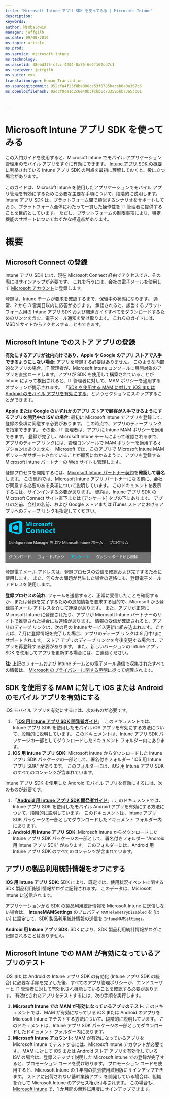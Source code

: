 ```yaml
---
title: "Microsoft Intune アプリ SDK を使ってみる | Microsoft Intune"
description: 
keywords: 
author: Msmbaldwin
manager: jeffgilb
ms.date: 09/08/2016
ms.topic: article
ms.prod: 
ms.service: microsoft-intune
ms.technology: 
ms.assetid: 38ebd3f5-cfcc-4204-8a75-6e2f162cd7c1
ms.reviewer: jeffgilb
ms.suite: ems
translationtype: Human Translation
ms.sourcegitcommit: 952cfa4f23f8ba080ce53f6785baceb8a0a367c6
ms.openlocfilehash: 9adcf9ce1c2c6e40b3fcbb6c733585bb73a5cc01


---
```


# Microsoft Intune アプリ SDK を使ってみる

この入門ガイドを使用すると、Microsoft Intune でモバイル アプリケーション管理用のモバイル アプリをすぐに有効にできます。 [Intune アプリ SDK の概要](intune-app-sdk.md)に列挙されている Intune アプリ SDK の利点を最初に理解しておくと、役に立つ場合があります。

このガイドは、Microsoft Intune を使用したアプリケーションでモバイル アプリ管理を有効にするために必要な主要な手順について、段階的に説明します。 Intune アプリ SDK は、プラットフォーム間で類似するシナリオをサポートしており、プラットフォーム全体にわたって一貫した操作性を IT 管理者に提供することを目的としています。 ただし、プラットフォームの制限事項により、特定機能のサポートについてわずかな相違点があります。

# 概要

## Microsoft Connect の登録

Intune アプリ SDK には、現在 Microsoft Connect 経由でアクセスでき、その際にはサインアップが必要です。 これを行うには、会社の電子メールを使用して [Microsoft アカウント](https://connect.microsoft.com/ConfigurationManagervnext/InvitationUse.aspx?ProgramID=8967&InvitationID=8967-YJYJ-8G6X)に登録します。

登録は、Intune チームが要求を確認するまで、保留中の状態になります。 通常、2 から 3 営業日以内に応答があります。 承認されると、該当するプラットフォーム用の Intune アプリ SDK および関連ガイドすべてをダウンロードするためのリンクを含む、電子メール通知を受け取ります。 これらのガイドには、MSDN サイトからアクセスすることもできます。

## Microsoft Intune でのストア アプリの登録

**有効にするアプリが社内向けであり、Apple や Google のアプリ ストアで入手できるようにしない場合**: アプリを登録する必要はありません。 このような内部的なアプリの場合、IT 管理者が、Microsoft Intune コンソールに展開対象のアプリを直接ロードします。アプリが SDK を使用して構築されていることが Intune によって検出されると、IT 管理者に対して、MAM ポリシーを適用するオプションが提示されます。 「[SDK を使用する MAM に対して iOS または Android のモバイル アプリを有効にする](#enable-your-ios-or-android-mobile-app-for-mam-with-the-sdk)」というセクションにスキップすることができます。

**Apple または Google のいずれかのアプリ ストアで顧客が入手できるようにするアプリを開発中の ISV の場合**: 最初に Microsoft Intune でアプリを登録して、登録の条項に同意する必要があります。 この時点で、アプリのディープ リンクを指定できます。 その後、IT 管理者は、アプリに Intune MAM ポリシーを適用できます。 登録が完了し、Microsoft Intune チームによって確認されるまで、アプリのディープ リンクには、管理コンソールで MAM ポリシーを適用するオプションはありません。 Microsoft では、このアプリで Microsoft Intune MAM ポリシーがサポートされていることが顧客にわかるように、アプリを登録する Microsoft Intune パートナーの Web サイトも管理します。

登録プロセスを開始するには、[Microsoft Intune パートナー契約](https://connect.microsoft.com/ConfigurationManagervnext/Survey/Survey.aspx?SurveyID=17806)を**確認して署名**します。 この契約では、Microsoft Intune アプリ パートナーになる前に、会社が同意する必要のある条項について説明しています。 このドキュメントを表示するには、サインインする必要があります。 契約は、Intune アプリ SDK の Microsoft Connect サイト直下または [アンケート] タブの下にあります。 アプリの名前、会社の名前、および Google ストアまたは iTunes ストアにおけるアプリへのディープ リンクも指定してください。

![Microsoft Connect](../media/microsoft-connect.png)

登録電子メール アドレスは、登録プロセスの受信を確認および完了するために使用します。 また、何らかの問題が発生した場合の連絡にも、登録電子メール アドレスを使用します。

**登録プロセスの流れ**: フォームを送信すると、正常に受信したことを確認するか、または登録を完了するための追加情報を要求する目的で、Microsoft から登録電子メール アドレスを介して連絡があります。 また、アプリが正常に Microsoft Intune に登録されたり、アプリが Microsoft Intune パートナーのサイトで推奨された場合にも連絡があります。 情報の受信が確認されると、アプリのディープ リンクは、次の月の Intune サービス更新に組み込まれます。 たとえば、7 月に登録情報を完了した場合、アプリのディープ リンクは 8 月中旬にサポートされます。 ストア アプリのディープ リンクを今後変更する場合は、アプリを再登録する必要があります。 また、新しいバージョンの Intune アプリ SDK を使用してアプリを更新する場合には、ご連絡ください。

**注**: 上記のフォームおよび Intune チームとの電子メール通信で収集されたすべての情報は、 [Microsoft のプライバシーに関する声明](https://www.microsoft.com/en-us/privacystatement/default.aspx)に従って処理されます。

## SDK を使用する MAM に対して iOS または Android のモバイル アプリを有効にする

iOS モバイル アプリを有効にするには、次のものが必要です。

1. 「**[iOS 用 Intune アプリ SDK 開発者ガイド](intune-app-sdk-ios.md)**」: このドキュメントでは、Intune アプリ SDK を使用したモバイル iOS アプリを有効にする方法について、段階的に説明しています。 このドキュメントは、Intune アプリ SDK パッケージの一部としてダウンロードしたドキュメント フォルダー内にあります。
2. **iOS 用 Intune アプリ SDK**: Microsoft Intune からダウンロードした Intune アプリ SDK パッケージの一部として、署名付きフォルダー "iOS 用 Intune アプリ SDK" があります。 このフォルダーには、iOS 用 Intune アプリ SDK のすべてのコンテンツが含まれています。

Intune アプリ SDK を使用した Android モバイル アプリを有効にするには、次のものが必要です。

1. 「**[Android 用 Intune アプリ SDK 開発者ガイド](intune-app-sdk-android.md)**」: このドキュメントでは、Intune アプリ SDK を使用したモバイル Android アプリを有効にする方法について、段階的に説明しています。 このドキュメントは、Intune アプリ SDK パッケージの一部としてダウンロードしたドキュメント フォルダー内にあります。
2. **Android 用 Intune アプリ SDK**: Microsoft Intune からダウンロードした Intune アプリ SDK パッケージの一部として、署名付きフォルダー "Android 用 Intune アプリ SDK" があります。 このフォルダーには、Android 用 Intune アプリ SDK のすべてのコンテンツが含まれています。

## アプリの製品利用統計情報をオフにする

**iOS 用 Intune アプリ SDK**: SDK により、既定では、使用状況イベントに関する SDK 製品利用統計情報がログに記録されます。 このデータは、Microsoft Intune に送信されます。

アプリケーションから SDK の製品利用統計情報を Microsoft Intune に送信しない場合は、 **IntuneMAMSettings** のプロパティ `MAMTelemetryDisabled` を [はい] に設定して、SDK 製品利用統計情報の送信を `IntuneMAMSettings`。

**Android 用 Intune アプリ SDK**: SDK により、SDK 製品利用統計情報がログに記録されることはありません。

## Microsoft Intune での MAM が有効になっているアプリのテスト

iOS または Android の Intune アプリ SDK の有効化 (Intune アプリ SDK の統合) に必要な手順を完了した後、すべてのアプリ管理ポリシーが、エンドユーザーと IT 管理者に対して有効化され機能していることを確認する必要があります。 有効化されたアプリをテストするには、次の手順を実行します。

1. **Microsoft Intune での MAM が有効になっているアプリのテスト**: このドキュメントでは、MAM が有効になっている iOS または Android のアプリを Microsoft Intune でテストする方法について、段階的に説明しています。 このドキュメントは、Intune アプリ SDK パッケージの一部としてダウンロードしたドキュメント フォルダー内にあります。
2. **Microsoft Intune アカウント**: MAM が有効になっているアプリを Microsoft Intune でテストするには、Microsoft Intune アカウントが必要です。 MAM に対して iOS または Android ストア アプリを有効化している ISV の場合は、登録ステップで説明した Microsoft Intune での登録が完了すると、プロモーション コードを受け取ります。 プロモーション コードを使用すると、Microsoft Intune の 1 年間の拡張使用試用版にサインアップできます。 ストアに出荷されない基幹業務アプリ を開発している場合は、組織を介して Microsoft Intune のアクセス権が付与されます。 この場合も、[Microsoft Intune](https://portal.office.com/Signup/Signup.aspx?OfferId=40BE278A-DFD1-470a-9EF7-9F2596EA7FF9&dl=INTUNE_A&ali=1#0) で、1 か月間の無料試用版にサインアップできます。




<!--HONumber=Sep16_HO2-->


